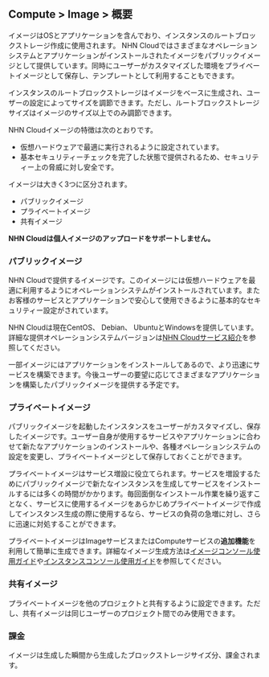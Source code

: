 ## Compute > Image > 概要

イメージはOSとアプリケーションを含んでおり、インスタンスのルートブロックストレージ作成に使用されます。 NHN Cloudではさまざまなオペレーションシステムとアプリケーションがインストールされたイメージをパブリックイメージとして提供しています。同時にユーザーがカスタマイズした環境をプライベートイメージとして保存し、テンプレートとして利用することもできます。

インスタンスのルートブロックストレージはイメージをベースに生成され、ユーザーの設定によってサイズを調節できます。ただし、ルートブロックストレージサイズはイメージのサイズ以上でのみ調節できます。

NHN Cloudイメージの特徴は次のとおりです。

- 仮想ハードウェアで最適に実行されるように設定されています。
- 基本セキュリティーチェックを完了した状態で提供されるため、セキュリティー上の脅威に対し安全です。

イメージは大きく3つに区分されます。

* パブリックイメージ
* プライベートイメージ
* 共有イメージ

**NHN Cloudは個人イメージのアップロードをサポートしません。**

### パブリックイメージ

NHN Cloudで提供するイメージです。このイメージには仮想ハードウェアを最適に利用するようにオペレーションシステムがインストールされています。またお客様のサービスとアプリケーションで安心して使用できるように基本的なセキュリティー設定がされています。

NHN Cloudは現在CentOS、 Debian、 UbuntuとWindowsを提供しています。詳細な提供オペレーションシステムバージョンは[NHN Cloudサービス紹介](https://toast.com/service/compute/instance)を参照してください。

一部イメージにはアプリケーションをインストールしてあるので、より迅速にサービスを構築できます。今後ユーザーの要望に応じてさまざまなアプリケーションを構築したパブリックイメージを提供する予定です。

### プライベートイメージ

パブリックイメージを起動したインスタンスをユーザーがカスタマイズし、保存したイメージです。ユーザー自身が使用するサービスやアプリケーションに合わせて新たなアプリケーションのインストールや、各種オペレーションシステムの設定を変更し、プライベートイメージとして保存しておくことができます。

プライベートイメージはサービス増設に役立てられます。サービスを増設するためにパブリックイメージで新たなインスタンスを生成してサービスをインストールするには多くの時間がかかります。毎回面倒なインストール作業を繰り返すことなく、サービスに使用するイメージをあらかじめプライベートイメージで作成してインスタンス生成の際に使用するなら、サービスの負荷の急増に対し、さらに迅速に対処することができます。

プライベートイメージはImageサービスまたはComputeサービスの**追加機能**を利用して簡単に生成できます。詳細なイメージ生成方法は[イメージコンソール使用ガイド](/Compute/Image/ja/console-guide/)や[インスタンスコンソール使用ガイド](/Compute/Instance/ja/console-guide/)を参照してください。

### 共有イメージ

プライベートイメージを他のプロジェクトと共有するように設定できます。ただし、共有イメージは同じユーザーのプロジェクト間でのみ使用できます。

### 課金

イメージは生成した瞬間から生成したブロックストレージサイズ分、課金されます。
